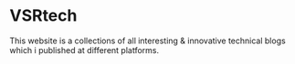 # VSRtech
This website is a collections of all interesting & innovative technical blogs which i published at different platforms.
